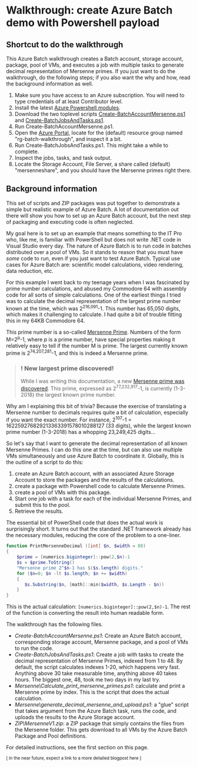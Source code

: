 # Walkthrough: create Azure Batch demo with Powershell payload

## Shortcut to do the walkthrough

This Azure Batch walkthrough creates a Batch account, storage account, package, pool of VMs, and executes a job with multiple tasks to generate decimal representation of Mersenne primes. If you just want to do the walkthrough, do the following steps; if you also want the why and how, read the background information as well.  
1. Make sure you have access to an Azure subscription. You will need to type credentials of at least Contributor level.
2. Install the latest [Azure Powershell modules](https://docs.microsoft.com/en-us/powershell/azure/install-azurerm-ps).
3. Download the two toplevel scripts [Create-BatchAccountMersenne.ps1](https://raw.githubusercontent.com/wkasdorp/Azure-Batch/master/Create-BatchAccountMersenne.ps1) and [Create-BatchJobsAndTasks.ps1](https://raw.githubusercontent.com/wkasdorp/Azure-Batch/master/Create-BatchJobsAndTasks.ps1).
4. Run Create-BatchAccountMersenne.ps1.
5. Open the [Azure Portal](https://portal.azure.com), locate for the (default) resource group named "rg-batch-walkthrough", and inspect it a bit. 
6. Run Create-BatchJobsAndTasks.ps1. This might take a while to complete. 
7. Inspect the jobs, tasks, and task output.
8. Locate the Storage Account, File Server, a share called (default) "mersenneshare", and you should have the Mersenne primes right there. 

## Background information

This set of scripts and ZIP packages was put together to demonstrate a simple but realistic example of Azure Batch. A lot of documentation out there will show you how to set up an Azure Batch account, but the next step of packaging and executing code is often neglected.

My goal here is to set up an example that means something to the IT Pro who, like me, is familiar with PowerShell but does not write .NET code in Visual Studio every day. The nature of Azure Batch is to run code in batches distributed over a pool of VMs. So it stands to reason that you must have *some* code to run, even if you just want to test Azure Batch. Typical use cases for Azure Batch are: scientific model calculations, video rendering, data reduction, etc. 

For this example I went back to my teenage years when I was fascinated by prime number calculations, and abused my Commodore 64 with assembly code for all sorts of simple calculations. One of the earliest things I tried was to calculate the decimal representation of the largest prime number known at the time, which was 2<sup>216,091</sup>-1. This number has 65,050 digits, which makes it challenging to calculate. I had quite a bit of trouble fitting this in my 64KB Commodore 64. 

This prime number is a so-called [Mersenne Prime](https://www.mersenne.org/). Numbers of the form M=2<sup>p</sup>-1, where *p* is a prime number, have special properties making it relatively easy to tell if the number M is prime. The largest currently known prime is 2<sup>74,207,281</sup>-1, and this is indeed a Mersenne prime. 

> ### ! New largest prime discovered!
> While I was writing this documentation, a new [Mersenne prime was discovered](https://www.mersenne.org/primes/press/M77232917.html). This prime, expressed as 2<sup>77,232,917</sup>-1, is currently (1-3-2018) the largest known prime number.

Why am I explaining this bit of trivia? Because the exercise of translating a Mersenne number to decimals requires quite a bit of calculation, especially if you want the exact number. For instance, 2<sup>107</sup>-1 = 162259276829213363391578010288127 (33 digits), while the largest known prime number (1-3-2018) has a whopping 23,249,425 digits...  

So let's say that I want to generate the decimal representation of all known Mersenne Primes. I can do this one at the time, but can also use multiple VMs simultaneously and use Azure Batch to coordinate it. Globally, this is the outline of a script to do this:
1. create an Azure Batch account, with an associated Azure Storage Account to store the packages and the results of the calculations. 
2. create a package with Powershell code to calculate Mersenne Primes.
3. create a pool of VMs with this package.
4. Start one job with a task for each of the individual Mersenne Primes, and submit this to the pool.
5. Retrieve the results. 

The essential bit of PowerShell code that does the actual work is surprisingly short. It turns out that the standard .NET framework already has the necessary modules, reducing the core of the problem to a one-liner.  
```powershell
function PrintMersenneDecimal ([int] $n, $width = 80)
{
    $prime = [numerics.biginteger]::pow(2,$n)-1
    $s = $prime.ToString()
    "Mersenne prime 2^$n-1 has $($s.length) digits."
    for ($n=0; $n -lt $s.length; $n += $width)
    {
       $s.Substring($n, [math]::min($width, $s.Length - $n))
    }    
}
```
This is the actual calculation: `[numerics.biginteger]::pow(2,$n)-1`. The rest of the function is converting the result into human readable form. 

The walkthrough has the following files.
* *Create-BatchAccountMersenne.ps1*: Create an Azure Batch account, corresponding storage account, Mersenne package, and a pool of VMs to run the code.
* *Create-BatchJobsAndTasks.ps1*: Create a job with tasks to create the decimal representation of Mersenne Primes, indexed from 1 to 48. By default, the script calculates indexes 1-20, which happens very fast. Anything above 30 take measurable time, anything above 40 takes hours. The biggest one, 48, took me two days in my last try. 
* *Mersenne\Calculate_print_mersenne_primes.ps1*: calculate and print a Mersenne prime by index. This is the script that does the actual calculation.
* *Mersenne\generate_decimal_mersenne_and_upload.ps1*: a "glue" script that takes argument from the Azure Batch task, runs the code, and uploads the results to the Azure Storage account.
* *ZIP\MersenneV1.zip*: a ZIP package that simply contains the files from the Mersenne folder. This gets download to all VMs by the Azure Batch Package and Pool definitions. 
 
For detailed instructions, see the first section on this page. 

<small>[ in the near future, expect a link to a more detailed blogpost here ]</small> 


